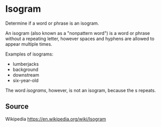 # Isogram

Determine if a word or phrase is an isogram.

An isogram (also known as a "nonpattern word") is a word or phrase without a repeating letter, however spaces and hyphens are allowed to appear multiple times.

Examples of isograms:

* lumberjacks
* background
* downstream
* six-year-old

The word *isograms*, however, is not an isogram, because the s repeats.

## Source

Wikipedia https://en.wikipedia.org/wiki/Isogram
